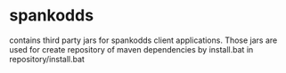 # spankodds
contains third party jars for spankodds client applications. Those jars are used for create repository of maven dependencies by install.bat in repository/install.bat
